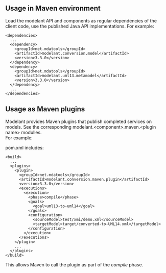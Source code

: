 <!-- MACRO{toc} -->

Usage in Maven environment
--------------------------

Load the modelant API and components as regular dependencies of the client code, use the published Java API implementations.
For example:

    <dependencies>
      ...
      <dependency>
        <groupId>net.mdatools</groupId>
        <artifactId>modelant.conversion.model</artifactId>
        <version>3.3.0</version>
      </dependency>
      <dependency>
        <groupId>net.mdatools</groupId>
        <artifactId>modelant.uml13.metamodel</artifactId>
        <version>3.3.0</version>
      </dependency>
      ...
    </dependencies>


Usage as Maven plugins
----------------------

Modelant provides Maven plugins that publish completed services on models. See the corresponding modelant.&lt;component&gt;.maven.&lt;plugin name&gt; modulles.  
For example:

pom.xml includes:

    <build>
      ...
      <plugins>
        <plugin>
          <groupId>net.mdatools</groupId>
          <artifactId>modelant.conversion.maven.plugin</artifactId>
          <version>3.3.0</version>
          <executions>
            <execution>
              <phase>compile</phase>
              <goals>
                <goal>uml13-to-uml14</goal>
              </goals>
              <configuration>
                <sourceModel>test/xmi/demo.xml</sourceModel>
                <targetModel>target/converted-to-UML14.xml</targetModel>
              </configuration>
            </execution>
          </executions>
        </plugin>
        ...
      </plugins>
    </build>
    
This allows Maven to call the plugin as part of the *compile* phase. 